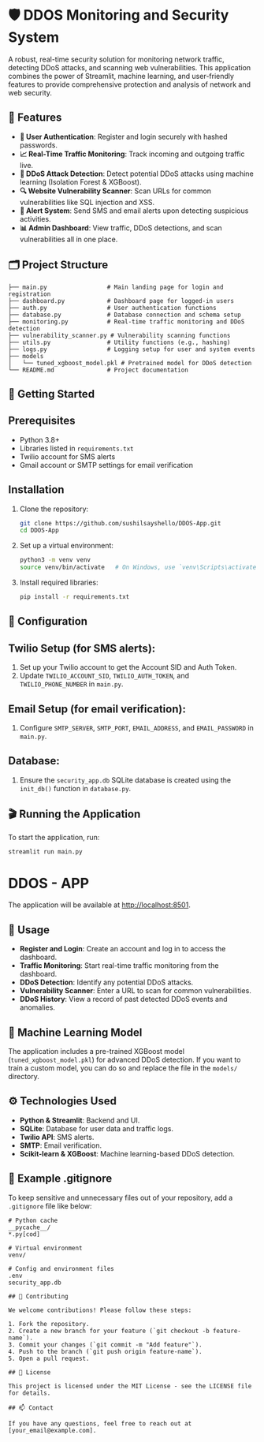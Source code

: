 # 🛡️ DDOS Monitoring and Security System

A robust, real-time security solution for monitoring network traffic, detecting DDoS attacks, and scanning web vulnerabilities. This application combines the power of Streamlit, machine learning, and user-friendly features to provide comprehensive protection and analysis of network and web security.

## 🌟 Features

- **🔐 User Authentication**: Register and login securely with hashed passwords.
- **📈 Real-Time Traffic Monitoring**: Track incoming and outgoing traffic live.
- **🚨 DDoS Attack Detection**: Detect potential DDoS attacks using machine learning (Isolation Forest & XGBoost).
- **🔍 Website Vulnerability Scanner**: Scan URLs for common vulnerabilities like SQL injection and XSS.
- **📲 Alert System**: Send SMS and email alerts upon detecting suspicious activities.
- **📊 Admin Dashboard**: View traffic, DDoS detections, and scan vulnerabilities all in one place.

## 🗂️ Project Structure

```plaintext
├── main.py                 # Main landing page for login and registration
├── dashboard.py            # Dashboard page for logged-in users
├── auth.py                 # User authentication functions
├── database.py             # Database connection and schema setup
├── monitoring.py           # Real-time traffic monitoring and DDoS detection
├── vulnerability_scanner.py # Vulnerability scanning functions
├── utils.py                # Utility functions (e.g., hashing)
├── logs.py                 # Logging setup for user and system events
├── models
│   └── tuned_xgboost_model.pkl # Pretrained model for DDoS detection
└── README.md               # Project documentation
```


## 🚀 Getting Started

## Prerequisites

- Python 3.8+
- Libraries listed in `requirements.txt`
- Twilio account for SMS alerts
- Gmail account or SMTP settings for email verification

## Installation

1. Clone the repository:

    ```bash
    git clone https://github.com/sushilsayshello/DDOS-App.git
    cd DDOS-App
    ```

2. Set up a virtual environment:

    ```bash
    python3 -m venv venv
    source venv/bin/activate   # On Windows, use `venv\Scripts\activate`
    ```

3. Install required libraries:

    ```bash
    pip install -r requirements.txt
    ```

## 🔧 Configuration

## Twilio Setup (for SMS alerts):

1. Set up your Twilio account to get the Account SID and Auth Token.
2. Update `TWILIO_ACCOUNT_SID`, `TWILIO_AUTH_TOKEN`, and `TWILIO_PHONE_NUMBER` in `main.py`.

## Email Setup (for email verification):

1. Configure `SMTP_SERVER`, `SMTP_PORT`, `EMAIL_ADDRESS`, and `EMAIL_PASSWORD` in `main.py`.

## Database:

1. Ensure the `security_app.db` SQLite database is created using the `init_db()` function in `database.py`.

## 🎬 Running the Application

To start the application, run:
 ```bash
streamlit run main.py
 ```
# DDOS - APP

The application will be available at [http://localhost:8501](http://localhost:8501).

## 📖 Usage

- **Register and Login**: Create an account and log in to access the dashboard.
- **Traffic Monitoring**: Start real-time traffic monitoring from the dashboard.
- **DDoS Detection**: Identify any potential DDoS attacks.
- **Vulnerability Scanner**: Enter a URL to scan for common vulnerabilities.
- **DDoS History**: View a record of past detected DDoS events and anomalies.

## 🧠 Machine Learning Model

The application includes a pre-trained XGBoost model (`tuned_xgboost_model.pkl`) for advanced DDoS detection. If you want to train a custom model, you can do so and replace the file in the `models/` directory.

## ⚙️ Technologies Used

- **Python & Streamlit**: Backend and UI.
- **SQLite**: Database for user data and traffic logs.
- **Twilio API**: SMS alerts.
- **SMTP**: Email verification.
- **Scikit-learn & XGBoost**: Machine learning-based DDoS detection.

## 📁 Example .gitignore

To keep sensitive and unnecessary files out of your repository, add a `.gitignore` file like below:

```plaintext
# Python cache
__pycache__/
*.py[cod]

# Virtual environment
venv/

# Config and environment files
.env
security_app.db

## 📝 Contributing

We welcome contributions! Please follow these steps:

1. Fork the repository.
2. Create a new branch for your feature (`git checkout -b feature-name`).
3. Commit your changes (`git commit -m "Add feature"`).
4. Push to the branch (`git push origin feature-name`).
5. Open a pull request.

## 📜 License

This project is licensed under the MIT License - see the LICENSE file for details.

## 📫 Contact

If you have any questions, feel free to reach out at [your_email@example.com].


